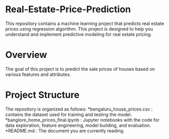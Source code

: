# Real-Estate-Price-Prediction
This repository contains a machine learning project that predicts real estate prices using regression algorithm. This project is designed to help you understand and implement predictive modeling for real estate pricing.
# Overview
The goal of this project is to predict the sale prices of houses based on various features and attributes.
# Project Structure
The repository is organized as follows:
    *bengaluru_house_prices.csv : contains the dataset used for training and testing the model.
    *banglore_home_prices_final.ipynb : Jupyter notebooks with the code for data exploration, feature engineering, model building, and evaluation.
    *README.md : The document you are currently reading.
